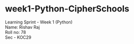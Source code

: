 # week1-Python-CipherSchools
Learning Sprint - Week 1 (Python)  
Name: Rishav Raj  
Roll no: 78  
Sec - KOC29  
